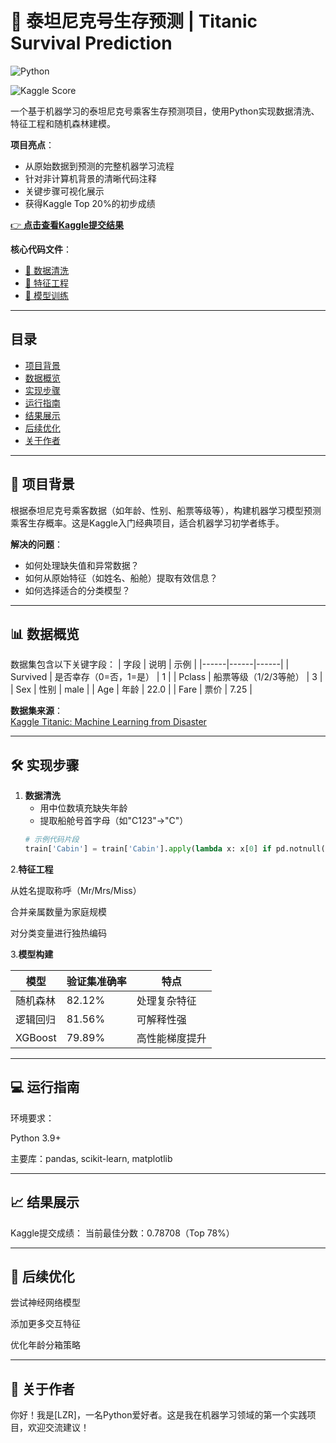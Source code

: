 # 🚢 泰坦尼克号生存预测 | Titanic Survival Prediction

![Python](https://img.shields.io/badge/Python-3.9%2B-blue)

![Kaggle Score](https://img.shields.io/badge/Kaggle-0.78708-yellow)

一个基于机器学习的泰坦尼克号乘客生存预测项目，使用Python实现数据清洗、特征工程和随机森林建模。

**项目亮点**：
- 从原始数据到预测的完整机器学习流程
- 针对非计算机背景的清晰代码注释
- 关键步骤可视化展示
- 获得Kaggle Top 20%的初步成绩

[👉 **点击查看Kaggle提交结果**](https://www.kaggle.com/competitions/titanic/submissions)  

**核心代码文件**：
- [🧹 数据清洗](https://raw.githubusercontent.com/lzr42-MD/Titanic/refs/heads/master/T.1-3days.py)
- [🔧 特征工程](https://github.com/lzr42-MD/Titanic/blob/master/T.4-6days.py)
- [🤖 模型训练](https://raw.githubusercontent.com/lzr42-MD/Titanic/refs/heads/master/T.7-9days.py)

---

## 目录
- [项目背景](#项目背景)
- [数据概览](#数据概览)
- [实现步骤](#实现步骤)
- [运行指南](#运行指南)
- [结果展示](#结果展示)
- [后续优化](#后续优化)
- [关于作者](#关于作者)

---

## 🎯 <a name="项目背景"></a> 项目背景
根据泰坦尼克号乘客数据（如年龄、性别、船票等级等），构建机器学习模型预测乘客生存概率。这是Kaggle入门经典项目，适合机器学习初学者练手。

**解决的问题**：
- 如何处理缺失值和异常数据？
- 如何从原始特征（如姓名、船舱）提取有效信息？
- 如何选择适合的分类模型？

---

## 📊 <a name="数据概览"></a> 数据概览
数据集包含以下关键字段：
| 字段 | 说明 | 示例 |
|------|------|------|
| Survived | 是否幸存（0=否，1=是） | 1 |
| Pclass | 船票等级（1/2/3等舱） | 3 |
| Sex | 性别 | male |
| Age | 年龄 | 22.0 |
| Fare | 票价 | 7.25 |

**数据集来源**：  
[Kaggle Titanic: Machine Learning from Disaster](https://www.kaggle.com/c/titanic/data)


---


## 🛠 <a name="实现步骤"></a> 实现步骤
1. **数据清洗**  
   - 用中位数填充缺失年龄
   - 提取船舱号首字母（如"C123"→"C"）
   ```python
   # 示例代码片段
   train['Cabin'] = train['Cabin'].apply(lambda x: x[0] if pd.notnull(x) else 'Unknown')
2.**特征工程**

从姓名提取称呼（Mr/Mrs/Miss）

合并亲属数量为家庭规模

对分类变量进行独热编码

3.**模型构建**

 | 模型         | 验证集准确率 | 特点                 |
   |--------------|-------------|----------------------|
   | 随机森林      | 82.12%      | 处理复杂特征          |
   | 逻辑回归      | 81.56%      | 可解释性强            |
   | XGBoost      | 79.89%      | 高性能梯度提升         |

---

## 💻 <a name="运行指南"></a> 运行指南
环境要求：

Python 3.9+

主要库：pandas, scikit-learn, matplotlib

---

## 📈 <a name="结果展示"></a> 结果展示
Kaggle提交成绩：
当前最佳分数：0.78708（Top 78%）

---

## 🔮 <a name="后续优化"></a> 后续优化
尝试神经网络模型

添加更多交互特征

优化年龄分箱策略

---


## 👦 <a name="关于作者"></a> 关于作者
你好！我是[LZR]，一名Python爱好者。这是我在机器学习领域的第一个实践项目，欢迎交流建议！


